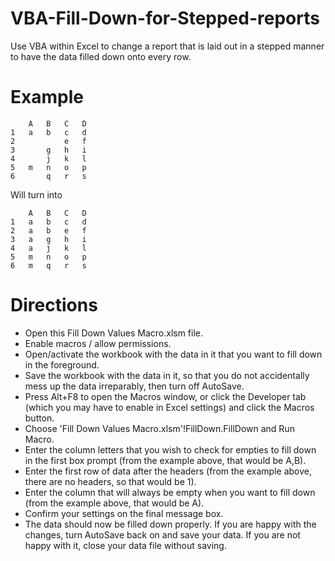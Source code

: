 # VBA-Fill-Down-for-Stepped-reports
Use VBA within Excel to change a report that is laid out in a stepped manner to have the data filled down onto every row.  
# Example
        A   B   C   D
    1   a   b   c   d
    2           e   f
    3       g   h   i
    4       j   k   l
    5   m   n   o   p
    6       q   r   s

Will turn into

        A   B   C   D
    1   a   b   c   d
    2   a   b   e   f
    3   a   g   h   i
    4   a   j   k   l
    5   m   n   o   p
    6   m   q   r   s


# Directions
* Open this Fill Down Values Macro.xlsm file.
* Enable macros / allow permissions.
* Open/activate the workbook with the data in it that you want to fill down in the foreground.
* Save the workbook with the data in it, so that you do not accidentally mess up the data irreparably, then turn off AutoSave.
* Press Alt+F8 to open the Macros window, or click the Developer tab (which you may have to enable in Excel settings) and click the Macros button.
* Choose 'Fill Down Values Macro.xlsm'!FillDown.FillDown and Run Macro.
* Enter the column letters that you wish to check for empties to fill down in the first box prompt (from the example above, that would be A,B).
* Enter the first row of data after the headers (from the example above, there are no headers, so that would be 1).
* Enter the column that will always be empty when you want to fill down (from the example above, that would be A).
* Confirm your settings on the final message box.
* The data should now be filled down properly.  If you are happy with the changes, turn AutoSave back on and save your data.  If you are not happy with it, close your data file without saving.
